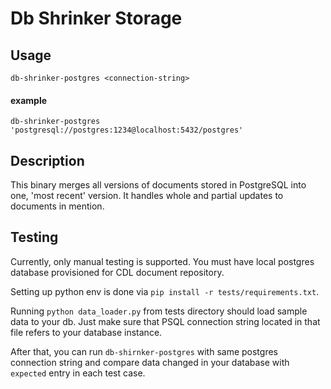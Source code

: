 # Db Shrinker Storage

## Usage
`db-shrinker-postgres <connection-string>`

#### example
`db-shrinker-postgres 'postgresql://postgres:1234@localhost:5432/postgres'`

## Description
This binary merges all versions of documents stored in PostgreSQL into one, 'most recent' version. It handles whole and partial updates to documents in mention.

## Testing
Currently, only manual testing is supported. You must have local postgres database provisioned for CDL document repository.

Setting up python env is done via `pip install -r tests/requirements.txt`.

Running `python data_loader.py` from tests directory should load sample data to your db. Just make sure that PSQL connection string located in that file refers to your database instance.

After that, you can run `db-shirnker-postgres` with same postgres connection string and compare data changed in your database with `expected` entry in each test case.

